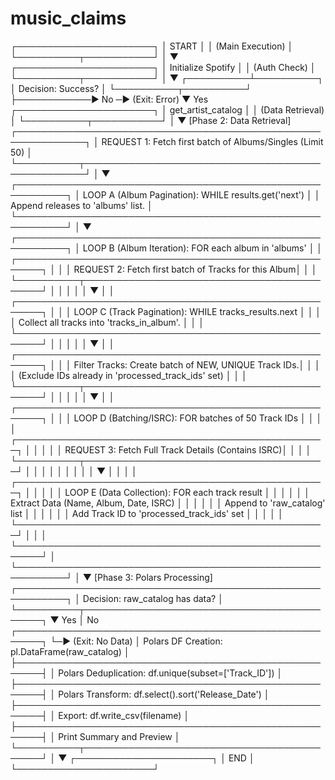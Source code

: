 # music_claims

┌──────────────────────┐
│        START         │
│  (Main Execution)    │
└──────────┬───────────┘
           │
           ▼
┌──────────────────────┐
│  Initialize Spotify  │
│  (Auth Check)        │
└──────────┬───────────┘
           │
           ▼
┌──────────┴──────────┐
│  Decision: Success? │
└──────────┬──────────┘
           ├────────────► No ─► (Exit: Error)
           ▼ Yes
┌──────────────────────┐
│  get_artist_catalog  │
│  (Data Retrieval)    │
└──────────┬───────────┘
           │
           ▼
  [Phase 2: Data Retrieval]
┌─────────────────────────────────────────────────────────────┐
│  REQUEST 1: Fetch first batch of Albums/Singles (Limit 50)  │
└──────────┬──────────────────────────────────────────────────┘
           │
           ▼
┌──────────────────────────────────────────────────────────┐
│ LOOP A (Album Pagination): WHILE results.get('next')     │
│   Append releases to 'albums' list.                      │
└──────────────────────────────────────────────────────────┘
           │
           ▼
┌──────────────────────────────────────────────────────────┐
│ LOOP B (Album Iteration): FOR each album in 'albums'     │
│ ┌──────────────────────────────────────────────────────┐ │
│ │ REQUEST 2: Fetch first batch of Tracks for this Album│ │
│ └──────────┬───────────────────────────────────────────┘ │
│            │                                            │
│            ▼                                            │
│ ┌──────────────────────────────────────────────────────┐ │
│ │ LOOP C (Track Pagination): WHILE tracks_results.next │ │
│ │   Collect all tracks into 'tracks_in_album'.         │ │
│ └──────────────────────────────────────────────────────┘ │
│            │                                            │
│            ▼                                            │
│ ┌──────────────────────────────────────────────────────┐ │
│ │ Filter Tracks: Create batch of NEW, UNIQUE Track IDs.│ │
│ │ (Exclude IDs already in 'processed_track_ids' set)   │ │
│ └──────────┬───────────────────────────────────────────┘ │
│            │                                            │
│            ▼                                            │
│ ┌──────────────────────────────────────────────────────┐ │
│ │ LOOP D (Batching/ISRC): FOR batches of 50 Track IDs  │ │
│ │ ┌──────────────────────────────────────────────────┐ │ │
│ │ │ REQUEST 3: Fetch Full Track Details (Contains ISRC)│ │
│ │ └──────────┬───────────────────────────────────────┘ │ │
│ │            │                                        │ │
│ │            ▼                                        │ │
│ │ ┌──────────────────────────────────────────────────┐ │ │
│ │ │ LOOP E (Data Collection): FOR each track result  │ │ │
│ │ │   Extract Data (Name, Album, Date, ISRC)         │ │ │
│ │ │   Append to 'raw_catalog' list                   │ │ │
│ │ │   Add Track ID to 'processed_track_ids' set      │ │ │
│ │ └──────────────────────────────────────────────────┘ │ │
│ └──────────────────────────────────────────────────────┘ │
└──────────────────────────────────────────────────────────┘
           │
           ▼
  [Phase 3: Polars Processing]
┌──────────────────────────────────────────────────────────┐
│ Decision: raw_catalog has data?                          │
└──────────┬───────────────────────────────────────────┐
           ▼ Yes                                       │ No
┌──────────────────────────────────────────────────────┐ └─► (Exit: No Data)
│ Polars DF Creation: pl.DataFrame(raw_catalog)        │
├──────────────────────────────────────────────────────┤
│ Polars Deduplication: df.unique(subset=['Track_ID']) │
├──────────────────────────────────────────────────────┤
│ Polars Transform: df.select().sort('Release_Date')   │
├──────────────────────────────────────────────────────┤
│ Export: df.write_csv(filename)                       │
├──────────────────────────────────────────────────────┤
│ Print Summary and Preview                              │
└──────────┬───────────────────────────────────────────┘
           │
           ▼
┌──────────────────────┐
│         END          │
└──────────────────────┘
